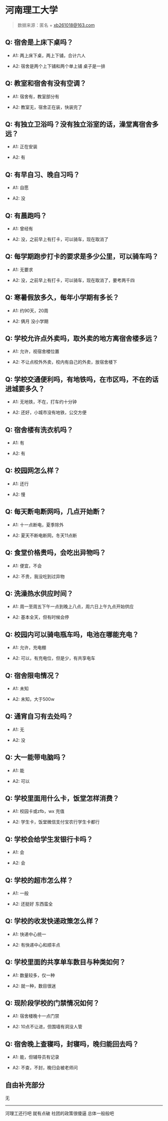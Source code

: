 # 河南理工大学

> 数据来源：匿名 + xb261018@163.com

## Q: 宿舍是上床下桌吗？

- A1: 两上床下桌，两上下铺，合计六人

- A2: 宿舍是两个上下铺和两个单上铺 桌子是一排

## Q: 教室和宿舍有没有空调？

- A1: 宿舍有，教室部分有

- A2: 教室无，宿舍正在装，快装完了

## Q: 有独立卫浴吗？没有独立浴室的话，澡堂离宿舍多远？

- A1: 正在安装

- A2: 有

## Q: 有早自习、晚自习吗？

- A1: 自愿

- A2: 没

## Q: 有晨跑吗？

- A1: 曾经有

- A2: 没，之前早上有打卡，可以骑车，现在取消了

## Q: 每学期跑步打卡的要求是多少公里，可以骑车吗？

- A1: 无要求

- A2: 没，之前早上有打卡，可以骑车，现在取消了，要考两千四

## Q: 寒暑假放多久，每年小学期有多长？

- A1: 约90天，20周

- A2: 俩月 没小学期

## Q: 学校允许点外卖吗，取外卖的地方离宿舍楼多远？

- A1: 允许，视宿舍楼位置

- A2: 不让点校外外卖，校内有自己的外卖，放宿舍楼下

## Q: 学校交通便利吗，有地铁吗，在市区吗，不在的话进城要多久？

- A1: 无地铁，不在，打车约十分钟

- A2: 还好，小城市没有地铁，公交方便

## Q: 宿舍楼有洗衣机吗？

- A1: 有

- A2: 有

## Q: 校园网怎么样？

- A1: 还行

- A2: 慢

## Q: 每天断电断网吗，几点开始断？

- A1: 十一点断电，夏季除外

- A2: 夏天不断电断网，冬天11点断

## Q: 食堂价格贵吗，会吃出异物吗？

- A1: 便宜，不会

- A2: 不贵，我没吃到过异物

## Q: 洗澡热水供应时间？

- A1: 周一至周五下午一点到晚上八点，周六日上午九点开始供应

- A2: 基本全天，但有时候会停

## Q: 校园内可以骑电瓶车吗，电池在哪能充电？

- A1: 允许，充电棚

- A2: 可以，有充电位，但是少，有共享电车

## Q: 宿舍限电情况？

- A1: 未知

- A2: 未知，大于500w

## Q: 通宵自习有去处吗？

- A1: 无

- A2: 没

## Q: 大一能带电脑吗？

- A1: 能

- A2: 可以

## Q: 学校里面用什么卡，饭堂怎样消费？

- A1: 校园卡或zfb，wx 充值

- A2: 学生卡，饭堂微信支付宝农行学生卡都行

## Q: 学校会给学生发银行卡吗？

- A1: 会

- A2: 会

## Q: 学校的超市怎么样？

- A1: 一般

- A2: 还挺好 东西蛮全

## Q: 学校的收发快递政策怎么样？

- A1: 快递中心统一

- A2: 有快递中心和顺丰点

## Q: 学校里面的共享单车数目与种类如何？

- A1: 数量较多，仅一种

- A2: 就一种，数目很迷

## Q: 现阶段学校的门禁情况如何？

- A1: 宿舍楼晚十一点门禁

- A2: 10点不让进，但围墙有洞没人管

## Q: 宿舍晚上查寝吗，封寝吗，晚归能回去吗？

- A1: 能，但辅导员有记录

- A2: 不查，不封，晚归会被老师问

## 自由补充部分

无

***

河理工还行吧 就有点破 社团的政策很傻逼 总体一般般吧